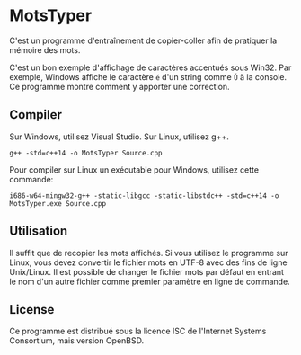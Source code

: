 ﻿# MotsTyper

C'est un programme d'entraînement de copier-coller afin de pratiquer la mémoire des mots. 

C'est un bon exemple d'affichage de caractères accentués sous Win32. Par exemple, Windows affiche le caractère `é` d'un string comme `Ú` à la console. Ce programme montre comment y apporter une correction. 

## Compiler

Sur Windows, utilisez Visual Studio. Sur Linux, utilisez g++. 

```
g++ -std=c++14 -o MotsTyper Source.cpp
```

Pour compiler sur Linux un exécutable pour Windows, utilisez cette commande:
```
i686-w64-mingw32-g++ -static-libgcc -static-libstdc++ -std=c++14 -o MotsTyper.exe Source.cpp
```

## Utilisation

Il suffit que de recopier les mots affichés. Si vous utilisez le programme sur Linux, vous devez convertir le fichier mots en UTF-8 avec des fins de ligne Unix/Linux. Il est possible de changer le fichier mots par défaut en entrant le nom d'un autre fichier comme premier paramètre en ligne de commande. 

## License

Ce programme est distribué sous la licence ISC de l'Internet Systems Consortium, mais version OpenBSD. 


